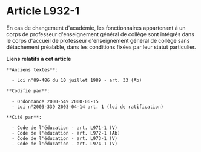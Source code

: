 # Article L932-1

En cas de changement d'académie, les fonctionnaires appartenant à un corps de professeur d'enseignement général de collège
sont intégrés dans le corps d'accueil de professeur d'enseignement général de collège sans détachement préalable, dans les
conditions fixées par leur statut particulier.

**Liens relatifs à cet article**

	**Anciens textes**:

	  - Loi n°89-486 du 10 juillet 1989 - art. 33 (Ab)

	**Codifié par**:

	  - Ordonnance 2000-549 2000-06-15
	  - Loi n°2003-339 2003-04-14 art. 1 (loi de ratification)

	**Cité par**:

	  - Code de l'éducation - art. L971-1 (V)
	  - Code de l'éducation - art. L972-1 (Ab)
	  - Code de l'éducation - art. L973-1 (V)
	  - Code de l'éducation - art. L974-1 (V)
